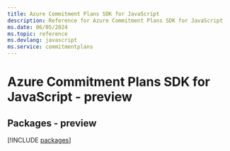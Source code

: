 ```yaml
---
title: Azure Commitment Plans SDK for JavaScript
description: Reference for Azure Commitment Plans SDK for JavaScript
ms.date: 06/05/2024
ms.topic: reference
ms.devlang: javascript
ms.service: commitmentplans
---
```

# Azure Commitment Plans SDK for JavaScript - preview
## Packages - preview
[!INCLUDE [packages](commitment-plans-index.md)]